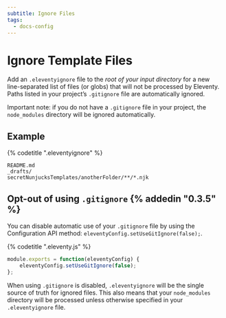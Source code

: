 ```yaml
---
subtitle: Ignore Files
tags:
  - docs-config
---
```

# Ignore Template Files

Add an `.eleventyignore` file to the _root of your input directory_ for a new line-separated list of files (or globs) that will not be processed by Eleventy. Paths listed in your project’s `.gitignore` file are automatically ignored.

Important note: if you do not have a `.gitignore` file in your project, the `node_modules` directory will be ignored automatically.

## Example

{% codetitle ".eleventyignore" %}

```
README.md
_drafts/
secretNunjucksTemplates/anotherFolder/**/*.njk
```

## Opt-out of using `.gitignore` {% addedin "0.3.5" %}

You can disable automatic use of your `.gitignore` file by using the Configuration API method: `eleventyConfig.setUseGitIgnore(false);`.

{% codetitle ".eleventy.js" %}

```js
module.exports = function(eleventyConfig) {
    eleventyConfig.setUseGitIgnore(false);
};
```

When using `.gitignore` is disabled, `.eleventyignore` will be the single source of truth for ignored files. This also means that your `node_modules` directory will be processed unless otherwise specified in your `.eleventyignore` file.
